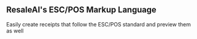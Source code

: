 ## ResaleAI's ESC/POS Markup Language

Easily create receipts that follow the ESC/POS standard and preview them as well
